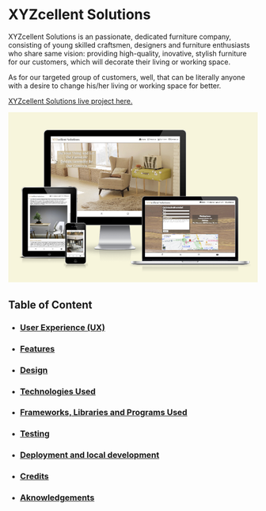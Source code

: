 # XYZcellent Solutions

XYZcellent Solutions is an passionate, dedicated furniture company, consisting of young skilled craftsmen, designers and furniture enthusiasts who share same vision: providing high-quality, inovative, stylish furniture for our customers, which will decorate their living or working space.

As for our targeted group of customers, well, that can be literally anyone with a desire to change his/her living or working space for better.

[XYZcellent Solutions live project here.](https://aleksandarjavorovic.github.io/portfolio-project-1/)

![Am I Responsive](assets/images/am-i-responsive.png)

## Table of Content

* ### [User Experience (UX)](#user-experience-ux)

* ### [Features](#features)

* ### [Design](#design)

* ### [Technologies Used](#technologies-used)

* ### [Frameworks, Libraries and Programs Used](#frameworks-libraries-and-programs-used)

* ### [Testing](#testing)

* ### [Deployment and local development](#deployment-and-local-development)

* ### [Credits](#credits)

* ### [Aknowledgements](#aknowledgements)

